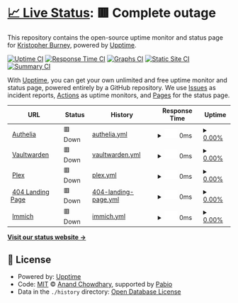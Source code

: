 # [📈 Live Status](https://demo.upptime.js.org): <!--live status--> **🟥 Complete outage**

This repository contains the open-source uptime monitor and status page for [Kristopher Burney](https://demo.upptime.js.org), powered by [Upptime](https://github.com/upptime/upptime).

[![Uptime CI](https://github.com/burneykb/upptime/workflows/Uptime%20CI/badge.svg)](https://github.com/burneykb/upptime/actions?query=workflow%3A%22Uptime+CI%22)
[![Response Time CI](https://github.com/burneykb/upptime/workflows/Response%20Time%20CI/badge.svg)](https://github.com/burneykb/upptime/actions?query=workflow%3A%22Response+Time+CI%22)
[![Graphs CI](https://github.com/burneykb/upptime/workflows/Graphs%20CI/badge.svg)](https://github.com/burneykb/upptime/actions?query=workflow%3A%22Graphs+CI%22)
[![Static Site CI](https://github.com/burneykb/upptime/workflows/Static%20Site%20CI/badge.svg)](https://github.com/burneykb/upptime/actions?query=workflow%3A%22Static+Site+CI%22)
[![Summary CI](https://github.com/burneykb/upptime/workflows/Summary%20CI/badge.svg)](https://github.com/burneykb/upptime/actions?query=workflow%3A%22Summary+CI%22)

With [Upptime](https://upptime.js.org), you can get your own unlimited and free uptime monitor and status page, powered entirely by a GitHub repository. We use [Issues](https://github.com/burneykb/upptime/issues) as incident reports, [Actions](https://github.com/burneykb/upptime/actions) as uptime monitors, and [Pages](https://demo.upptime.js.org) for the status page.

<!--start: status pages-->
<!-- This summary is generated by Upptime (https://github.com/upptime/upptime) -->
<!-- Do not edit this manually, your changes will be overwritten -->
<!-- prettier-ignore -->
| URL | Status | History | Response Time | Uptime |
| --- | ------ | ------- | ------------- | ------ |
| <img alt="" src="https://icons.duckduckgo.com/ip3/auth.burneykb.com.ico" height="13"> [Authelia](https://auth.burneykb.com) | 🟥 Down | [authelia.yml](https://github.com/burneykb/upptime/commits/HEAD/history/authelia.yml) | <details><summary><img alt="Response time graph" src="./graphs/authelia/response-time-week.png" height="20"> 0ms</summary><br><a href="https://burneykb.github.io/upptime/history/authelia"><img alt="Response time 227" src="https://img.shields.io/endpoint?url=https%3A%2F%2Fraw.githubusercontent.com%2Fburneykb%2Fupptime%2FHEAD%2Fapi%2Fauthelia%2Fresponse-time.json"></a><br><a href="https://burneykb.github.io/upptime/history/authelia"><img alt="24-hour response time 0" src="https://img.shields.io/endpoint?url=https%3A%2F%2Fraw.githubusercontent.com%2Fburneykb%2Fupptime%2FHEAD%2Fapi%2Fauthelia%2Fresponse-time-day.json"></a><br><a href="https://burneykb.github.io/upptime/history/authelia"><img alt="7-day response time 0" src="https://img.shields.io/endpoint?url=https%3A%2F%2Fraw.githubusercontent.com%2Fburneykb%2Fupptime%2FHEAD%2Fapi%2Fauthelia%2Fresponse-time-week.json"></a><br><a href="https://burneykb.github.io/upptime/history/authelia"><img alt="30-day response time 219" src="https://img.shields.io/endpoint?url=https%3A%2F%2Fraw.githubusercontent.com%2Fburneykb%2Fupptime%2FHEAD%2Fapi%2Fauthelia%2Fresponse-time-month.json"></a><br><a href="https://burneykb.github.io/upptime/history/authelia"><img alt="1-year response time 227" src="https://img.shields.io/endpoint?url=https%3A%2F%2Fraw.githubusercontent.com%2Fburneykb%2Fupptime%2FHEAD%2Fapi%2Fauthelia%2Fresponse-time-year.json"></a></details> | <details><summary><a href="https://burneykb.github.io/upptime/history/authelia">0.00%</a></summary><a href="https://burneykb.github.io/upptime/history/authelia"><img alt="All-time uptime 93.28%" src="https://img.shields.io/endpoint?url=https%3A%2F%2Fraw.githubusercontent.com%2Fburneykb%2Fupptime%2FHEAD%2Fapi%2Fauthelia%2Fuptime.json"></a><br><a href="https://burneykb.github.io/upptime/history/authelia"><img alt="24-hour uptime 0.00%" src="https://img.shields.io/endpoint?url=https%3A%2F%2Fraw.githubusercontent.com%2Fburneykb%2Fupptime%2FHEAD%2Fapi%2Fauthelia%2Fuptime-day.json"></a><br><a href="https://burneykb.github.io/upptime/history/authelia"><img alt="7-day uptime 0.00%" src="https://img.shields.io/endpoint?url=https%3A%2F%2Fraw.githubusercontent.com%2Fburneykb%2Fupptime%2FHEAD%2Fapi%2Fauthelia%2Fuptime-week.json"></a><br><a href="https://burneykb.github.io/upptime/history/authelia"><img alt="30-day uptime 76.13%" src="https://img.shields.io/endpoint?url=https%3A%2F%2Fraw.githubusercontent.com%2Fburneykb%2Fupptime%2FHEAD%2Fapi%2Fauthelia%2Fuptime-month.json"></a><br><a href="https://burneykb.github.io/upptime/history/authelia"><img alt="1-year uptime 93.28%" src="https://img.shields.io/endpoint?url=https%3A%2F%2Fraw.githubusercontent.com%2Fburneykb%2Fupptime%2FHEAD%2Fapi%2Fauthelia%2Fuptime-year.json"></a></details>
| <img alt="" src="https://icons.duckduckgo.com/ip3/vaultwarden.burneykb.com.ico" height="13"> [Vaultwarden](https://vaultwarden.burneykb.com) | 🟥 Down | [vaultwarden.yml](https://github.com/burneykb/upptime/commits/HEAD/history/vaultwarden.yml) | <details><summary><img alt="Response time graph" src="./graphs/vaultwarden/response-time-week.png" height="20"> 0ms</summary><br><a href="https://burneykb.github.io/upptime/history/vaultwarden"><img alt="Response time 239" src="https://img.shields.io/endpoint?url=https%3A%2F%2Fraw.githubusercontent.com%2Fburneykb%2Fupptime%2FHEAD%2Fapi%2Fvaultwarden%2Fresponse-time.json"></a><br><a href="https://burneykb.github.io/upptime/history/vaultwarden"><img alt="24-hour response time 0" src="https://img.shields.io/endpoint?url=https%3A%2F%2Fraw.githubusercontent.com%2Fburneykb%2Fupptime%2FHEAD%2Fapi%2Fvaultwarden%2Fresponse-time-day.json"></a><br><a href="https://burneykb.github.io/upptime/history/vaultwarden"><img alt="7-day response time 0" src="https://img.shields.io/endpoint?url=https%3A%2F%2Fraw.githubusercontent.com%2Fburneykb%2Fupptime%2FHEAD%2Fapi%2Fvaultwarden%2Fresponse-time-week.json"></a><br><a href="https://burneykb.github.io/upptime/history/vaultwarden"><img alt="30-day response time 220" src="https://img.shields.io/endpoint?url=https%3A%2F%2Fraw.githubusercontent.com%2Fburneykb%2Fupptime%2FHEAD%2Fapi%2Fvaultwarden%2Fresponse-time-month.json"></a><br><a href="https://burneykb.github.io/upptime/history/vaultwarden"><img alt="1-year response time 239" src="https://img.shields.io/endpoint?url=https%3A%2F%2Fraw.githubusercontent.com%2Fburneykb%2Fupptime%2FHEAD%2Fapi%2Fvaultwarden%2Fresponse-time-year.json"></a></details> | <details><summary><a href="https://burneykb.github.io/upptime/history/vaultwarden">0.00%</a></summary><a href="https://burneykb.github.io/upptime/history/vaultwarden"><img alt="All-time uptime 93.28%" src="https://img.shields.io/endpoint?url=https%3A%2F%2Fraw.githubusercontent.com%2Fburneykb%2Fupptime%2FHEAD%2Fapi%2Fvaultwarden%2Fuptime.json"></a><br><a href="https://burneykb.github.io/upptime/history/vaultwarden"><img alt="24-hour uptime 0.00%" src="https://img.shields.io/endpoint?url=https%3A%2F%2Fraw.githubusercontent.com%2Fburneykb%2Fupptime%2FHEAD%2Fapi%2Fvaultwarden%2Fuptime-day.json"></a><br><a href="https://burneykb.github.io/upptime/history/vaultwarden"><img alt="7-day uptime 0.00%" src="https://img.shields.io/endpoint?url=https%3A%2F%2Fraw.githubusercontent.com%2Fburneykb%2Fupptime%2FHEAD%2Fapi%2Fvaultwarden%2Fuptime-week.json"></a><br><a href="https://burneykb.github.io/upptime/history/vaultwarden"><img alt="30-day uptime 76.13%" src="https://img.shields.io/endpoint?url=https%3A%2F%2Fraw.githubusercontent.com%2Fburneykb%2Fupptime%2FHEAD%2Fapi%2Fvaultwarden%2Fuptime-month.json"></a><br><a href="https://burneykb.github.io/upptime/history/vaultwarden"><img alt="1-year uptime 93.28%" src="https://img.shields.io/endpoint?url=https%3A%2F%2Fraw.githubusercontent.com%2Fburneykb%2Fupptime%2FHEAD%2Fapi%2Fvaultwarden%2Fuptime-year.json"></a></details>
| <img alt="" src="https://icons.duckduckgo.com/ip3/plex.burneykb.com.ico" height="13"> [Plex](https://plex.burneykb.com) | 🟥 Down | [plex.yml](https://github.com/burneykb/upptime/commits/HEAD/history/plex.yml) | <details><summary><img alt="Response time graph" src="./graphs/plex/response-time-week.png" height="20"> 0ms</summary><br><a href="https://burneykb.github.io/upptime/history/plex"><img alt="Response time 248" src="https://img.shields.io/endpoint?url=https%3A%2F%2Fraw.githubusercontent.com%2Fburneykb%2Fupptime%2FHEAD%2Fapi%2Fplex%2Fresponse-time.json"></a><br><a href="https://burneykb.github.io/upptime/history/plex"><img alt="24-hour response time 0" src="https://img.shields.io/endpoint?url=https%3A%2F%2Fraw.githubusercontent.com%2Fburneykb%2Fupptime%2FHEAD%2Fapi%2Fplex%2Fresponse-time-day.json"></a><br><a href="https://burneykb.github.io/upptime/history/plex"><img alt="7-day response time 0" src="https://img.shields.io/endpoint?url=https%3A%2F%2Fraw.githubusercontent.com%2Fburneykb%2Fupptime%2FHEAD%2Fapi%2Fplex%2Fresponse-time-week.json"></a><br><a href="https://burneykb.github.io/upptime/history/plex"><img alt="30-day response time 210" src="https://img.shields.io/endpoint?url=https%3A%2F%2Fraw.githubusercontent.com%2Fburneykb%2Fupptime%2FHEAD%2Fapi%2Fplex%2Fresponse-time-month.json"></a><br><a href="https://burneykb.github.io/upptime/history/plex"><img alt="1-year response time 248" src="https://img.shields.io/endpoint?url=https%3A%2F%2Fraw.githubusercontent.com%2Fburneykb%2Fupptime%2FHEAD%2Fapi%2Fplex%2Fresponse-time-year.json"></a></details> | <details><summary><a href="https://burneykb.github.io/upptime/history/plex">0.00%</a></summary><a href="https://burneykb.github.io/upptime/history/plex"><img alt="All-time uptime 93.27%" src="https://img.shields.io/endpoint?url=https%3A%2F%2Fraw.githubusercontent.com%2Fburneykb%2Fupptime%2FHEAD%2Fapi%2Fplex%2Fuptime.json"></a><br><a href="https://burneykb.github.io/upptime/history/plex"><img alt="24-hour uptime 0.00%" src="https://img.shields.io/endpoint?url=https%3A%2F%2Fraw.githubusercontent.com%2Fburneykb%2Fupptime%2FHEAD%2Fapi%2Fplex%2Fuptime-day.json"></a><br><a href="https://burneykb.github.io/upptime/history/plex"><img alt="7-day uptime 0.00%" src="https://img.shields.io/endpoint?url=https%3A%2F%2Fraw.githubusercontent.com%2Fburneykb%2Fupptime%2FHEAD%2Fapi%2Fplex%2Fuptime-week.json"></a><br><a href="https://burneykb.github.io/upptime/history/plex"><img alt="30-day uptime 76.13%" src="https://img.shields.io/endpoint?url=https%3A%2F%2Fraw.githubusercontent.com%2Fburneykb%2Fupptime%2FHEAD%2Fapi%2Fplex%2Fuptime-month.json"></a><br><a href="https://burneykb.github.io/upptime/history/plex"><img alt="1-year uptime 93.27%" src="https://img.shields.io/endpoint?url=https%3A%2F%2Fraw.githubusercontent.com%2Fburneykb%2Fupptime%2FHEAD%2Fapi%2Fplex%2Fuptime-year.json"></a></details>
| <img alt="" src="https://icons.duckduckgo.com/ip3/thissitedoesntexist.burneykb.com.ico" height="13"> [404 Landing Page](https://thissitedoesntexist.burneykb.com) | 🟥 Down | [404-landing-page.yml](https://github.com/burneykb/upptime/commits/HEAD/history/404-landing-page.yml) | <details><summary><img alt="Response time graph" src="./graphs/404-landing-page/response-time-week.png" height="20"> 0ms</summary><br><a href="https://burneykb.github.io/upptime/history/404-landing-page"><img alt="Response time 213" src="https://img.shields.io/endpoint?url=https%3A%2F%2Fraw.githubusercontent.com%2Fburneykb%2Fupptime%2FHEAD%2Fapi%2F404-landing-page%2Fresponse-time.json"></a><br><a href="https://burneykb.github.io/upptime/history/404-landing-page"><img alt="24-hour response time 0" src="https://img.shields.io/endpoint?url=https%3A%2F%2Fraw.githubusercontent.com%2Fburneykb%2Fupptime%2FHEAD%2Fapi%2F404-landing-page%2Fresponse-time-day.json"></a><br><a href="https://burneykb.github.io/upptime/history/404-landing-page"><img alt="7-day response time 0" src="https://img.shields.io/endpoint?url=https%3A%2F%2Fraw.githubusercontent.com%2Fburneykb%2Fupptime%2FHEAD%2Fapi%2F404-landing-page%2Fresponse-time-week.json"></a><br><a href="https://burneykb.github.io/upptime/history/404-landing-page"><img alt="30-day response time 208" src="https://img.shields.io/endpoint?url=https%3A%2F%2Fraw.githubusercontent.com%2Fburneykb%2Fupptime%2FHEAD%2Fapi%2F404-landing-page%2Fresponse-time-month.json"></a><br><a href="https://burneykb.github.io/upptime/history/404-landing-page"><img alt="1-year response time 213" src="https://img.shields.io/endpoint?url=https%3A%2F%2Fraw.githubusercontent.com%2Fburneykb%2Fupptime%2FHEAD%2Fapi%2F404-landing-page%2Fresponse-time-year.json"></a></details> | <details><summary><a href="https://burneykb.github.io/upptime/history/404-landing-page">0.00%</a></summary><a href="https://burneykb.github.io/upptime/history/404-landing-page"><img alt="All-time uptime 93.27%" src="https://img.shields.io/endpoint?url=https%3A%2F%2Fraw.githubusercontent.com%2Fburneykb%2Fupptime%2FHEAD%2Fapi%2F404-landing-page%2Fuptime.json"></a><br><a href="https://burneykb.github.io/upptime/history/404-landing-page"><img alt="24-hour uptime 0.00%" src="https://img.shields.io/endpoint?url=https%3A%2F%2Fraw.githubusercontent.com%2Fburneykb%2Fupptime%2FHEAD%2Fapi%2F404-landing-page%2Fuptime-day.json"></a><br><a href="https://burneykb.github.io/upptime/history/404-landing-page"><img alt="7-day uptime 0.00%" src="https://img.shields.io/endpoint?url=https%3A%2F%2Fraw.githubusercontent.com%2Fburneykb%2Fupptime%2FHEAD%2Fapi%2F404-landing-page%2Fuptime-week.json"></a><br><a href="https://burneykb.github.io/upptime/history/404-landing-page"><img alt="30-day uptime 76.13%" src="https://img.shields.io/endpoint?url=https%3A%2F%2Fraw.githubusercontent.com%2Fburneykb%2Fupptime%2FHEAD%2Fapi%2F404-landing-page%2Fuptime-month.json"></a><br><a href="https://burneykb.github.io/upptime/history/404-landing-page"><img alt="1-year uptime 93.27%" src="https://img.shields.io/endpoint?url=https%3A%2F%2Fraw.githubusercontent.com%2Fburneykb%2Fupptime%2FHEAD%2Fapi%2F404-landing-page%2Fuptime-year.json"></a></details>
| <img alt="" src="https://icons.duckduckgo.com/ip3/photos.burneykb.com.ico" height="13"> [Immich](https://photos.burneykb.com) | 🟥 Down | [immich.yml](https://github.com/burneykb/upptime/commits/HEAD/history/immich.yml) | <details><summary><img alt="Response time graph" src="./graphs/immich/response-time-week.png" height="20"> 0ms</summary><br><a href="https://burneykb.github.io/upptime/history/immich"><img alt="Response time 201" src="https://img.shields.io/endpoint?url=https%3A%2F%2Fraw.githubusercontent.com%2Fburneykb%2Fupptime%2FHEAD%2Fapi%2Fimmich%2Fresponse-time.json"></a><br><a href="https://burneykb.github.io/upptime/history/immich"><img alt="24-hour response time 0" src="https://img.shields.io/endpoint?url=https%3A%2F%2Fraw.githubusercontent.com%2Fburneykb%2Fupptime%2FHEAD%2Fapi%2Fimmich%2Fresponse-time-day.json"></a><br><a href="https://burneykb.github.io/upptime/history/immich"><img alt="7-day response time 0" src="https://img.shields.io/endpoint?url=https%3A%2F%2Fraw.githubusercontent.com%2Fburneykb%2Fupptime%2FHEAD%2Fapi%2Fimmich%2Fresponse-time-week.json"></a><br><a href="https://burneykb.github.io/upptime/history/immich"><img alt="30-day response time 201" src="https://img.shields.io/endpoint?url=https%3A%2F%2Fraw.githubusercontent.com%2Fburneykb%2Fupptime%2FHEAD%2Fapi%2Fimmich%2Fresponse-time-month.json"></a><br><a href="https://burneykb.github.io/upptime/history/immich"><img alt="1-year response time 201" src="https://img.shields.io/endpoint?url=https%3A%2F%2Fraw.githubusercontent.com%2Fburneykb%2Fupptime%2FHEAD%2Fapi%2Fimmich%2Fresponse-time-year.json"></a></details> | <details><summary><a href="https://burneykb.github.io/upptime/history/immich">0.00%</a></summary><a href="https://burneykb.github.io/upptime/history/immich"><img alt="All-time uptime 73.93%" src="https://img.shields.io/endpoint?url=https%3A%2F%2Fraw.githubusercontent.com%2Fburneykb%2Fupptime%2FHEAD%2Fapi%2Fimmich%2Fuptime.json"></a><br><a href="https://burneykb.github.io/upptime/history/immich"><img alt="24-hour uptime 0.00%" src="https://img.shields.io/endpoint?url=https%3A%2F%2Fraw.githubusercontent.com%2Fburneykb%2Fupptime%2FHEAD%2Fapi%2Fimmich%2Fuptime-day.json"></a><br><a href="https://burneykb.github.io/upptime/history/immich"><img alt="7-day uptime 0.00%" src="https://img.shields.io/endpoint?url=https%3A%2F%2Fraw.githubusercontent.com%2Fburneykb%2Fupptime%2FHEAD%2Fapi%2Fimmich%2Fuptime-week.json"></a><br><a href="https://burneykb.github.io/upptime/history/immich"><img alt="30-day uptime 73.93%" src="https://img.shields.io/endpoint?url=https%3A%2F%2Fraw.githubusercontent.com%2Fburneykb%2Fupptime%2FHEAD%2Fapi%2Fimmich%2Fuptime-month.json"></a><br><a href="https://burneykb.github.io/upptime/history/immich"><img alt="1-year uptime 73.93%" src="https://img.shields.io/endpoint?url=https%3A%2F%2Fraw.githubusercontent.com%2Fburneykb%2Fupptime%2FHEAD%2Fapi%2Fimmich%2Fuptime-year.json"></a></details>

<!--end: status pages-->

[**Visit our status website →**](https://demo.upptime.js.org)

## 📄 License

- Powered by: [Upptime](https://github.com/upptime/upptime)
- Code: [MIT](./LICENSE) © [Anand Chowdhary](https://anandchowdhary.com), supported by [Pabio](https://pabio.com)
- Data in the `./history` directory: [Open Database License](https://opendatacommons.org/licenses/odbl/1-0/)
